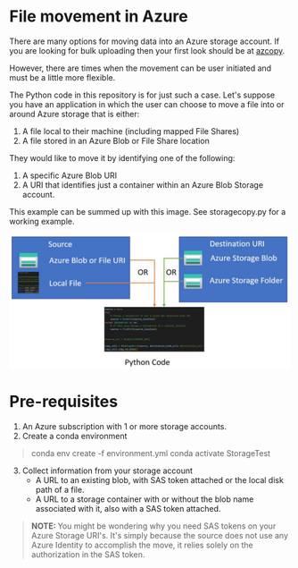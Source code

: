 # File movement in Azure

There are many options for moving data into an Azure storage account. If you are looking for bulk uploading then your first look should be at [azcopy](https://docs.microsoft.com/en-us/azure/storage/common/storage-use-azcopy-v10). 

However, there are times when the movement can be user initiated and must be a little more flexible. 

The Python code in this repository is for just such a case. Let's suppose you have an application in which the user can choose to move a file into or around Azure storage that is either:

1. A file local to their machine (including mapped File Shares)
2. A file stored in an Azure Blob or File Share location

They would like to move it by identifying one of the following:

1. A specific Azure Blob URI
2. A URI that identifies just a container within an Azure Blob Storage account. 

This example can be summed up with this image. See storagecopy.py for a working example. 


![image](./images/design.jpg)

# Pre-requisites

1. An Azure subscription with 1 or more storage accounts. 
2. Create a conda environment
> conda env create -f environment.yml
> conda activate StorageTest
3. Collect information from your storage account
    - A URL to an existing blob, with SAS token attached or the local disk path of a file.
    - A URL to a storage container with or without the blob name associated with it, also with a SAS token attached.

> <b> NOTE: </b> You might be wondering why you need SAS tokens on your Azure Storage URI's. It's simply because the source does not use any Azure Identity to accomplish the move, it relies solely on the authorization in the SAS token. 


